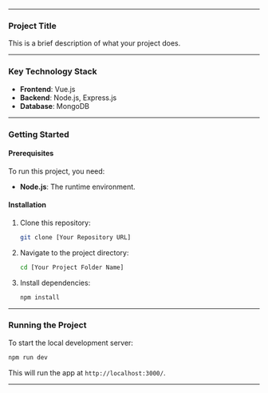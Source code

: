 -----

### **Project Title**

This is a brief description of what your project does.

-----

### **Key Technology Stack**

  * **Frontend**: Vue.js
  * **Backend**: Node.js, Express.js
  * **Database**: MongoDB

-----

### **Getting Started**

#### **Prerequisites**

To run this project, you need:

  * **Node.js**: The runtime environment.

#### **Installation**

1.  Clone this repository:

    ```bash
    git clone [Your Repository URL]
    ```

2.  Navigate to the project directory:

    ```bash
    cd [Your Project Folder Name]
    ```

3.  Install dependencies:

    ```bash
    npm install
    ```

-----

### **Running the Project**

To start the local development server:

```bash
npm run dev
```

This will run the app at `http://localhost:3000/`.

-----